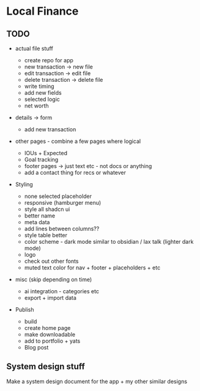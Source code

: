 # Local Finance

## TODO

- actual file stuff
  - create repo for app
  - new transaction -> new file
  - edit transaction -> edit file
  - delete transaction -> delete file
  - write timing
  - add new fields
  - selected logic
  - net worth

- details -> form
  - add new transaction

- other pages - combine a few pages where logical

  - IOUs + Expected
  - Goal tracking
  - footer pages -> just text etc - not docs or anything
  - add a contact thing for recs or whatever

- Styling
  
  - none selected placeholder
  - responsive (hamburger menu)
  - style all shadcn ui
  - better name
  - meta data
  - add lines between columns??
  - style table better
  - color scheme - dark mode similar to obsidian / lax talk (lighter dark mode)
  - logo
  - check out other fonts
  - muted text color for nav + footer + placeholders + etc

- misc (skip depending on time)

  - ai integration - categories etc
  - export + import data

- Publish

  - build
  - create home page
  - make downloadable
  - add to portfolio + yats
  - Blog post

## System design stuff

Make a system design document for the app + my other similar designs
